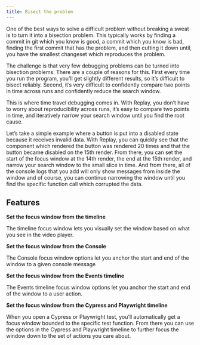 ```yaml
---
title: Bisect the problem
---
```

One of the best ways to solve a difficult problem without breaking a sweat is to turn it into a bisection problem. This typically works by finding a commit in git which you know is good, a commit which you know is bad, finding the first commit that has the problem, and then cutting it down until, you have the smallest changeset which reproduces the problem.

The challenge is that very few debugging problems can be turned into bisection problems. There are a couple of reasons for this. First every time you run the program, you’ll get slightly different results, so it’s difficult to bisect reliably. Second, it’s very difficult to confidently compare two points in time across runs and confidently reduce the search window.

This is where time travel debugging comes in. With Replay, you don’t have to worry about reproducibility across runs, it’s easy to compare two points in time, and iteratively narrow your search window until you find the root cause.

Let’s take a simple example where a button is put into a disabled state because it receives invalid data. With Replay, you can quickly see that the component which rendered the button was rendered 20 times and that the button became disabled on the 15th render. From there, you can set the start of the focus window at the 14th render, the end at the 15th render, and narrow your search window to the small slice in time. And from there, all of the console logs that you add will only show messages from inside the window and of course, you can continue narrowing the window until you find the specific function call which corrupted the data.

[](https://basehub.earth/beca19b9/6Ai3oB7zuHUNijIB8yQdA/bisect.mp4)

## Features

**Set the focus window from the timeline**

The timeline focus window lets you visually set the window based on what you see in the video player.

**Set the focus window from the Console**

The Console focus window options let you anchor the start and end of the window to a given console message

**Set the focus window from the Events timeline**

The Events timeline focus window options let you anchor the start and end of the window to a user action.

**Set the focus window from the Cypress and Playwright timeline**

When you open a Cypress or Playwright test, you’ll automatically get a focus window bounded to the specific test function. From there you can use the options in the Cypress and Playwright timeline to further focus the window down to the set of actions you care about.
